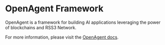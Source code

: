 # OpenAgent Framework

OpenAgent is a framework for building AI applications leveraging the power of blockchains and RSS3 Network.

For more information, please visit the [OpenAgent docs](https://docs.rss3.io/guide/ai/openagent).
